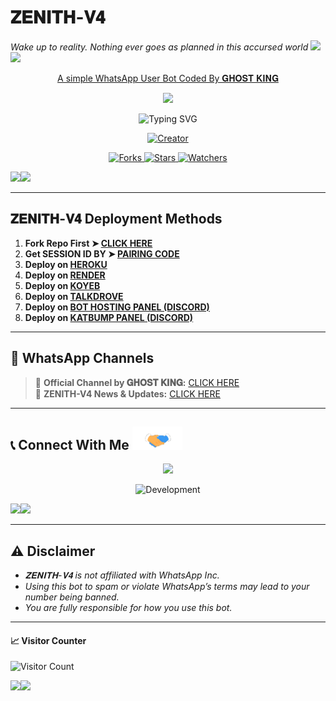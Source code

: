 # 𝐙𝐄𝐍𝐈𝐓𝐇-𝐕𝟒
_Wake up to reality. 
Nothing ever goes as planned in this accursed world_
<a><img src='https://i.imgur.com/LyHic3i.gif'/></a><a><img src='https://i.imgur.com/LyHic3i.gif'/></a>

<p align="center"> 
<u> A simple WhatsApp User Bot Coded By 𝐆𝐇𝐎𝐒𝐓 𝐊𝐈𝐍𝐆 </u>
</p>

<p align="center">
<img src="https://files.catbox.moe/h4vr2y.jpg"/>      
</p>

<p align="center">
  <img src="https://readme-typing-svg.demolab.com?font=EB+Garamond&weight=800&size=28&duration=4000&pause=1000&color=F73C3C&width=435&lines=+•𝐙𝐄𝐍𝐈𝐓𝐇-𝐕𝟒•;MULTI-DEVICE+WHATSAPP+BOT;DEVELOPED+BY+𝐆𝐇𝐎𝐒𝐓+𝐊𝐈𝐍𝐆;RELEASED+DATE+05%2F08%2F2025." alt="Typing SVG" />
</p> 

<p align="center">
<a href="#"><img title="Creator" src="https://img.shields.io/badge/Creator-𝐆𝐇𝐎𝐒𝐓 𝐊𝐈𝐍𝐆-red.svg?style=for-the-badge&logo=github"></a>
</p>

<!-- GitHub Stats Badges -->
<p align="center">
  <a href="https://github.com/ghost-king-tz/zenith">
    <img src="https://img.shields.io/github/forks/ghost-king-tz/zenith?style=for-the-badge&logo=github&color=blue" alt="Forks">
  </a>
  <a href="https://github.com/ghost-king-tz/zenith/stargazers">
    <img src="https://img.shields.io/github/stars/ghost-king-tz/zenith?style=for-the-badge&logo=github&color=yellow" alt="Stars">
  </a>
  <a href="https://github.com/ghost-king-tz/zenith/watchers">
    <img src="https://img.shields.io/github/watchers/ghost-king-tz/zenith?style=for-the-badge&logo=github&color=green" alt="Watchers">
  </a>
</p>

<a><img src='https://i.imgur.com/LyHic3i.gif'/></a><a><img src='https://i.imgur.com/LyHic3i.gif'/></a>

---

## 𝐙𝐄𝐍𝐈𝐓𝐇-𝐕𝟒 Deployment Methods

1. **Fork Repo First ➤ [CLICK HERE](https://github.com/ghost-king-tz/zenith.git)**
2. **Get SESSION ID BY ➤ [PAIRING CODE](https://pair.david-cyril.net.ng)** 
3. **Deploy on [HEROKU](https://dashboard.heroku.com/new?template=https://github.com/ghost-king-tz/zenith.git)**
4. **Deploy on [RENDER](https://dashboard.render.com/signup)**
5. **Deploy on [KOYEB](https://app.koyeb.com/services/deploy/?type=git&repository=https://github.com/ghost-king-tz/zenith&branch=main&name=zenith&builder=dockerfile&env%5BAUTO_STATUS_REACT=false%5D=&env%5BSESSION_ID%5D=your%20sessionid%20here&env%5BPUBLIC%5D=true&env=%5BAUTO_TYPING%5D%3Dfalse&env%5BAUTO_STATUS_VIEW%5D=true)**
6. **Deploy on [TALKDROVE](https://host.talkdrove.com)**
7. **Deploy on [BOT HOSTING PANEL (DISCORD)](https://bot-hosting.net/?aff=1251693529084723300)**
8. **Deploy on [KATBUMP PANEL (DISCORD)](https://dashboard.katabump.com/auth/login#1ae56c)**

---

## 📢 WhatsApp Channels

> 🔗 **Official Channel by 𝐆𝐇𝐎𝐒𝐓 𝐊𝐈𝐍𝐆:** [CLICK HERE](https://whatsapp.com/channel/0029VaeRru3ADTOEKPCPom0L)  
> 🔗 **ZENITH-V4 News & Updates:** [CLICK HERE](https://whatsapp.com/channel/0029VbAvB6k9sBI7O0j74q2N)

---

## 📞 Connect With Me <img src="https://github.com/0xAbdulKhalid/0xAbdulKhalid/raw/main/assets/mdImages/handshake.gif" width="80" />

<p align="center">
<a href="https://wa.me/255719632816"><img src="https://img.shields.io/badge/Chat on WhatsApp-25D366?style=for-the-badge&logo=whatsapp&logoColor=white" /></a>
</p>

<p align="center">
<img alt="Development" width="250" src="https://media2.giphy.com/media/W9tBvzTXkQopi/giphy.gif?cid=6c09b952xu6syi1fyqfyc04wcfk0qvqe8fd7sop136zxfjyn&ep=v1_internal_gif_by_id&rid=giphy.gif&ct=g" />
</p>

<a><img src='https://i.imgur.com/LyHic3i.gif'/></a><a><img src='https://i.imgur.com/LyHic3i.gif'/></a>

---

## ⚠️ Disclaimer

- *𝐙𝐄𝐍𝐈𝐓𝐇-𝐕𝟒 is not affiliated with WhatsApp Inc.*
- *Using this bot to spam or violate WhatsApp’s terms may lead to your number being banned.*
- *You are fully responsible for how you use this bot.*

---

#### 📈 Visitor Counter
![Visitor Count](https://profile-counter.glitch.me/ghost-king-tz/count.svg)

<a><img src='https://i.imgur.com/LyHic3i.gif'/></a><a><img src='https://i.imgur.com/LyHic3i.gif'/></a>
